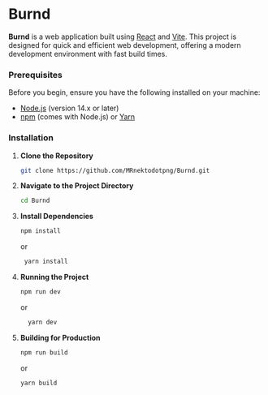 
# Burnd

**Burnd** is a web application built using [React](https://reactjs.org/) and [Vite](https://vitejs.dev/). This project is designed for quick and efficient web development, offering a modern development environment with fast build times.


### Prerequisites

Before you begin, ensure you have the following installed on your machine:

- [Node.js](https://nodejs.org/) (version 14.x or later)
- [npm](https://www.npmjs.com/) (comes with Node.js) or [Yarn](https://yarnpkg.com/)

### Installation

1. **Clone the Repository**

   ```bash
   git clone https://github.com/MRnektodotpng/Burnd.git
   ```   
2. **Navigate to the Project Directory**

   ```bash
   cd Burnd
   ```

4. **Install Dependencies**
    
    ```bash
   npm install 
    ```
    or
   ```bash
    yarn install
    ```

6. **Running the Project**
    
    ```bash
    npm run dev
   ```
    or
   ```bash
     yarn dev
   ```

8. **Building for Production**
    
    ```bash
    npm run build 
   ```
    or
   ```bash
   yarn build
   ```

